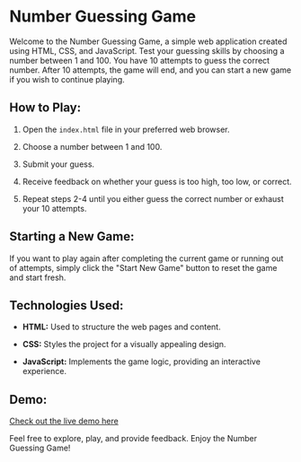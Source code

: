 # Number Guessing Game

Welcome to the Number Guessing Game, a simple web application created using HTML, CSS, and JavaScript. Test your guessing skills by choosing a number between 1 and 100. You have 10 attempts to guess the correct number. After 10 attempts, the game will end, and you can start a new game if you wish to continue playing.

## How to Play:

1. Open the `index.html` file in your preferred web browser.

2. Choose a number between 1 and 100.

3. Submit your guess.

4. Receive feedback on whether your guess is too high, too low, or correct.

5. Repeat steps 2-4 until you either guess the correct number or exhaust your 10 attempts.

## Starting a New Game:

If you want to play again after completing the current game or running out of attempts, simply click the "Start New Game" button to reset the game and start fresh.

## Technologies Used:

- **HTML:** Used to structure the web pages and content.

- **CSS:** Styles the project for a visually appealing design.

- **JavaScript:** Implements the game logic, providing an interactive experience.

## Demo:

[Check out the live demo here](https://word-guessing-game-xi.vercel.app/)

Feel free to explore, play, and provide feedback. Enjoy the Number Guessing Game!

